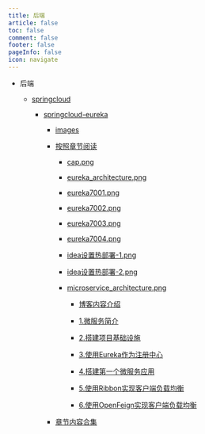```yaml
---
title: 后端
article: false
toc: false
comment: false
footer: false
pageInfo: false
icon: navigate
---
```


- 后端

    - <a class="breadcrumb-link" href="springcloud">springcloud</a>

        - <a class="breadcrumb-link" href="springcloud/springcloud-eureka">springcloud-eureka</a>

            - <a class="breadcrumb-link" href="springcloud/springcloud-eureka/images">images</a>

            - <a class="breadcrumb-link" href="springcloud/springcloud-eureka/shardings">按照章节阅读</a>


                - <a class="breadcrumb-link" href="springcloud/springcloud-eureka/shardings/cap.png">cap.png</a>

                - <a class="breadcrumb-link" href="springcloud/springcloud-eureka/shardings/eureka_architecture.png">eureka_architecture.png</a>

                - <a class="breadcrumb-link" href="springcloud/springcloud-eureka/shardings/eureka7001.png">eureka7001.png</a>

                - <a class="breadcrumb-link" href="springcloud/springcloud-eureka/shardings/eureka7002.png">eureka7002.png</a>

                - <a class="breadcrumb-link" href="springcloud/springcloud-eureka/shardings/eureka7003.png">eureka7003.png</a>

                - <a class="breadcrumb-link" href="springcloud/springcloud-eureka/shardings/eureka7004.png">eureka7004.png</a>

                - <a class="breadcrumb-link" href="springcloud/springcloud-eureka/shardings/idea设置热部署-1.png">idea设置热部署-1.png</a>

                - <a class="breadcrumb-link" href="springcloud/springcloud-eureka/shardings/idea设置热部署-2.png">idea设置热部署-2.png</a>

                - <a class="breadcrumb-link" href="springcloud/springcloud-eureka/shardings/microservice_architecture.png">microservice_architecture.png</a>

                    - <a class="breadcrumb-link" href="springcloud/springcloud-eureka/shardings//springcloud-eureka-chapter-0.博客内容介绍.html">博客内容介绍</a>

                    - <a class="breadcrumb-link" href="springcloud/springcloud-eureka/shardings//springcloud-eureka-chapter-1.微服务简介.html">1.微服务简介</a>

                    - <a class="breadcrumb-link" href="springcloud/springcloud-eureka/shardings//springcloud-eureka-chapter-2.搭建项目基础设施.html">2.搭建项目基础设施</a>

                    - <a class="breadcrumb-link" href="springcloud/springcloud-eureka/shardings//springcloud-eureka-chapter-3.使用Eureka作为注册中心.html">3.使用Eureka作为注册中心</a>

                    - <a class="breadcrumb-link" href="springcloud/springcloud-eureka/shardings//springcloud-eureka-chapter-4.搭建第一个微服务应用.html">4.搭建第一个微服务应用</a>

                    - <a class="breadcrumb-link" href="springcloud/springcloud-eureka/shardings//springcloud-eureka-chapter-5.使用Ribbon实现客户端负载均衡.html">5.使用Ribbon实现客户端负载均衡</a>

                    - <a class="breadcrumb-link" href="springcloud/springcloud-eureka/shardings//springcloud-eureka-chapter-6.使用OpenFeign实现客户端负载均衡.html">6.使用OpenFeign实现客户端负载均衡</a>

            - <a class="breadcrumb-link" href="springcloud/springcloud-eureka/springcloud-eureka.html#intro">章节内容合集</a>
